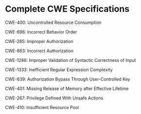 

# Complete CWE Specifications

CWE-400: Uncontrolled Resource Consumption

CWE-696: Incorrect Behavior Order

CWE-285: Improper Authorization

CWE-863: Incorrect Authorization

CWE-1286: Improper Validation of Syntactic Correctness of Input

CWE-1333: Inefficient Regular Expression Complexity

CWE-639: Authorization Bypass Through User-Controlled Key

CWE-401: Missing Release of Memory after Effective Lifetime

CWE-267: Privilege Defined With Unsafe Actions

CWE-410: Insufficient Resource Pool